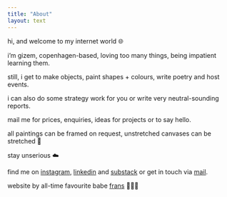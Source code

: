 ```yaml
---
title: "About"
layout: text
---
```

hi, and welcome to my internet world 🌐

i’m gizem, copenhagen-based, loving too many things, being impatient learning them.

still, i get to make objects, paint shapes + colours, write poetry and host events. 

i can also do some strategy work for you or write very neutral-sounding reports.

mail me for prices, enquiries, ideas for projects or to say hello.

all paintings can be framed on request, unstretched canvases can be stretched 💪

stay unserious ☁️

find me on [instagram](https://www.instagram.com/gizisvisible/), [linkedin](https://www.linkedin.com/in/gizem-arici-36412310b/) and [substack](https://gizemarici.substack.com/?r=2eqznu&utm_campaign=pub-share-checklist) or get in touch via [mail](mailto:gizem.arici@icloud.com).

website by all-time favourite babe [frans](https://jalict.com) 👨🏻‍💻